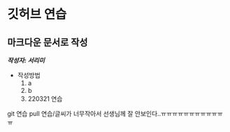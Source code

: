 # 깃허브 연습 #

## 마크다운 문서로 작성 ##
___작성자: 서리미___
* 작성방법	
	1. a
	2. b
	3. 220321 연습

git 연습
pull 연습/글씨가 너무작아서 선생님께 잘 안보인다..ㅠㅠㅠㅠㅠㅠㅠㅠㅠㅠㅠㅠ
